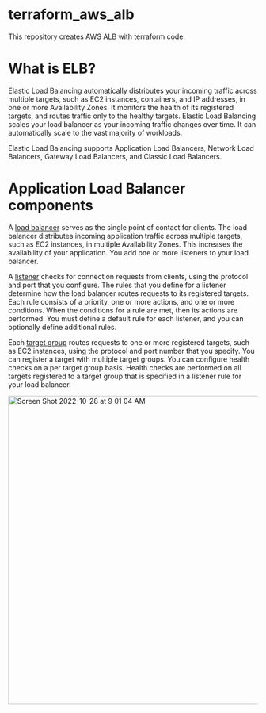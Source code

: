 # terraform_aws_alb
This repository creates AWS ALB with terraform code.

# What is ELB?
Elastic Load Balancing automatically distributes your incoming traffic across multiple targets, such as EC2 instances, containers, and IP addresses, in one or more Availability Zones. It monitors the health of its registered targets, and routes traffic only to the healthy targets. Elastic Load Balancing scales your load balancer as your incoming traffic changes over time. It can automatically scale to the vast majority of workloads.

Elastic Load Balancing supports Application Load Balancers, Network Load Balancers, Gateway Load Balancers, and Classic Load Balancers.

# Application Load Balancer components

A [load balancer](https://docs.aws.amazon.com/elasticloadbalancing/latest/application/application-load-balancers.html) serves as the single point of contact for clients. The load balancer distributes incoming application traffic across multiple targets, such as EC2 instances, in multiple Availability Zones. This increases the availability of your application. You add one or more listeners to your load balancer.

A [listener](https://docs.aws.amazon.com/elasticloadbalancing/latest/application/load-balancer-listeners.html) checks for connection requests from clients, using the protocol and port that you configure. The rules that you define for a listener determine how the load balancer routes requests to its registered targets. Each rule consists of a priority, one or more actions, and one or more conditions. When the conditions for a rule are met, then its actions are performed. You must define a default rule for each listener, and you can optionally define additional rules.

Each [target group](https://docs.aws.amazon.com/elasticloadbalancing/latest/application/load-balancer-target-groups.html) routes requests to one or more registered targets, such as EC2 instances, using the protocol and port number that you specify. You can register a target with multiple target groups. You can configure health checks on a per target group basis. Health checks are performed on all targets registered to a target group that is specified in a listener rule for your load balancer.

<img width="623" alt="Screen Shot 2022-10-28 at 9 01 04 AM" src="https://user-images.githubusercontent.com/85028974/198632116-ede70ed8-8f73-4297-9e2e-8c3c2a73e5a5.png">
